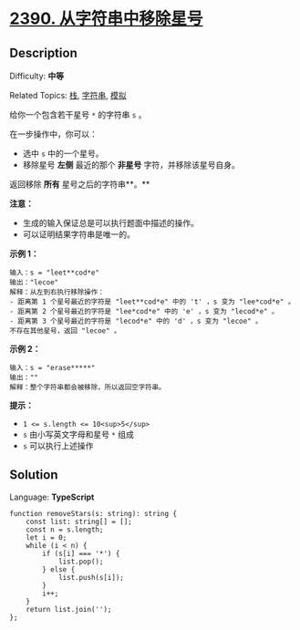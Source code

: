 # [2390\. 从字符串中移除星号](https://leetcode.cn/problems/removing-stars-from-a-string/)

## Description

Difficulty: **中等**  

Related Topics: [栈](https://leetcode.cn/tag/https://leetcode.cn/tag/stack//), [字符串](https://leetcode.cn/tag/https://leetcode.cn/tag/string//), [模拟](https://leetcode.cn/tag/https://leetcode.cn/tag/simulation//)

给你一个包含若干星号 `*` 的字符串 `s` 。

在一步操作中，你可以：

-   选中 `s` 中的一个星号。
-   移除星号 **左侧** 最近的那个 **非星号** 字符，并移除该星号自身。

返回移除 **所有** 星号之后的字符串**。**

**注意：**

-   生成的输入保证总是可以执行题面中描述的操作。
-   可以证明结果字符串是唯一的。

**示例 1：**

```
输入：s = "leet**cod*e"
输出："lecoe"
解释：从左到右执行移除操作：
- 距离第 1 个星号最近的字符是 "leet**cod*e" 中的 't' ，s 变为 "lee*cod*e" 。
- 距离第 2 个星号最近的字符是 "lee*cod*e" 中的 'e' ，s 变为 "lecod*e" 。
- 距离第 3 个星号最近的字符是 "lecod*e" 中的 'd' ，s 变为 "lecoe" 。
不存在其他星号，返回 "lecoe" 。
```

**示例 2：**

```
输入：s = "erase*****"
输出：""
解释：整个字符串都会被移除，所以返回空字符串。

```

**提示：**

-   `1 <= s.length <= 10<sup>5</sup>`
-   `s` 由小写英文字母和星号 `*` 组成
-   `s` 可以执行上述操作

## Solution

Language: **TypeScript**

```
function removeStars(s: string): string {
    const list: string[] = [];
    const n = s.length;
    let i = 0;
    while (i < n) {
        if (s[i] === '*') {
            list.pop();
        } else {
            list.push(s[i]);
        }
        i++;
    }
    return list.join('');
};
```